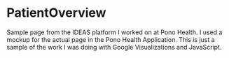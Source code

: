# PatientOverview
Sample page from the IDEAS platform I worked on at Pono Health.  I used a mockup for the actual page in the Pono Health Application.  This is just a sample of the work I was doing with Google Visualizations and JavaScript.


